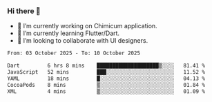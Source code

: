 ### Hi there 👋

<!--
**devcat37/devcat37** is a ✨ _special_ ✨ repository because its `README.md` (this file) appears on your GitHub profile.-->


- 🔭 I’m currently working on Chimicum application.
- 🌱 I’m currently learning Flutter/Dart.
- 👯 I’m looking to collaborate with UI designers.
<!-- - 🤔 I’m looking for help with ... -->

<!--START_SECTION:waka-->

```txt
From: 03 October 2025 - To: 10 October 2025

Dart         6 hrs 8 mins    ████████████████████▒░░░░   81.41 %
JavaScript   52 mins         ███░░░░░░░░░░░░░░░░░░░░░░   11.52 %
YAML         18 mins         █░░░░░░░░░░░░░░░░░░░░░░░░   04.13 %
CocoaPods    8 mins          ▒░░░░░░░░░░░░░░░░░░░░░░░░   01.84 %
XML          4 mins          ▒░░░░░░░░░░░░░░░░░░░░░░░░   01.09 %
```

<!--END_SECTION:waka-->
